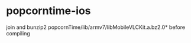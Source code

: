 # popcorntime-ios

join and bunzip2 popcornTime/lib/armv7/libMobileVLCKit.a.bz2.0* before compiling
